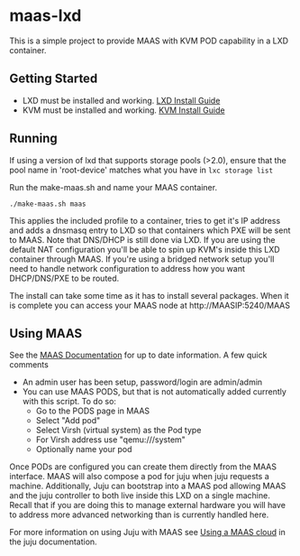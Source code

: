 # maas-lxd
This is a simple project to provide MAAS with KVM POD capability in a LXD container.

## Getting Started
- LXD must be installed and working. [LXD Install Guide](https://linuxcontainers.org/lxd/getting-started-cli/)
- KVM must be installed and working. [KVM Install Guide](https://help.ubuntu.com/community/KVM/Installation)

## Running
If using a version of lxd that supports storage pools (>2.0), ensure that the pool name in 'root-device' matches what you have in `lxc storage list`

Run the make-maas.sh and name your MAAS container.
```
./make-maas.sh maas
```
This applies the included profile to a container, tries to get it's IP address
and adds a dnsmasq entry to LXD so that containers which PXE will be sent to
MAAS. Note that DNS/DHCP is still done via LXD. If you are using the default NAT
configuration you'll be able to spin up KVM's inside this LXD container through
MAAS. If you're using a bridged network setup you'll need to handle network
configuration to address how you want DHCP/DNS/PXE to be routed.

The install can take some time as it has to install several packages. When it is
complete you can access your MAAS node at http://MAASIP:5240/MAAS

## Using MAAS
See the [MAAS Documentation](https://docs.ubuntu.com/maas/devel/en/) for up to
date information. A few quick comments
- An admin user has been setup, password/login are admin/admin
- You can use MAAS PODS, but that is not automatically added currently with this
  script. To do so:
  - Go to the PODS page in MAAS
  - Select "Add pod"
  - Select Virsh (virtual system) as the Pod type
  - For Virsh address use "qemu:///system"
  - Optionally name your pod

Once PODs are configured you can create them directly from the MAAS interface.
MAAS will also compose a pod for juju when juju requests a machine.
Additionally, Juju can bootstrap into a MAAS pod allowing MAAS and the juju
controller to both live inside this LXD on a single machine. Recall that if you
are doing this to manage external hardware you will have to address more
advanced networking than is currently handled here.

For more information on using Juju with MAAS see [Using a MAAS
cloud](https://jujucharms.com/docs/devel/clouds-maas) in the juju documentation.


